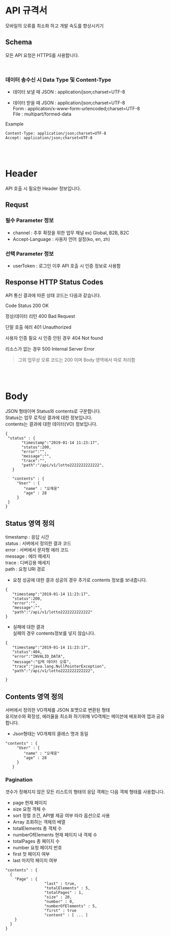 # API 규격서
모바일의 오류를 최소화 하고 개발 속도를 향상시키기 
<br>

## Schema
 모든 API 요청은 HTTPS를 사용합니다.

<br>

### 데이터 송수신 시 Data Type 및 Content-Type
 - 데이터 보낼 때
  JSON : application/json;charset=UTF-8

 - 데이터 받을 때
  JSON : application/json;charset=UTF-8 <br>
  Form : application/x-www-form-urlencoded;charset=UTF-8 <br>
  File : multipart/formed-data <br>

Example
```
Content-Type: application/json;charset=UTF-8
Accept: application/json;charset=UTF-8
```
<br><br>

# Header
API 호출 시 필요한 Header 정보입니다.

## Requst

### 필수 Parameter 정보
 - channel : 추후 확장을 위한 업무 채널 ex) Global, B2B, B2C
 - Accept-Language : 사용자 언어 설정(ko, en, zh)
 
### 선택 Parameter 정보
 - userToken : 로그인 이후 API 호출 시 인증 정보로 사용함


## Response HTTP Status Codes
API 통신 결과에 따른 상태 코드는 다음과 같습니다.

Code	Status
200 OK

정상/데이터 리턴
400 Bad Request

단말 호출 에러
401 Unauthorized

사용자 인증 필요 시 인증 안된 경우
404 Not found

리소스가 없는 경우
500 Internal Server Error

> 그외 업무상 오류 코드는 200 이며 Body 영역에서 따로 처리함

<br><br>

# Body
JSON 형태이며 Status와 contents로 구분합니다. <br>
Status는 업무 로직상 결과에 대한 정보입니다.<br>
contents는 결과에 대한 데이터(VO) 정보입니다. <br>

```
{
 "status" : {  
       "timestamp":"2019-01-14 11:23:17",
       "status":200,
       "error":"",
       "message":"",
       "trace":"",
       "path":"/api/v1/lotto2222222222222",
   }
   
   "contents" : {
     "User" : {
        "name" : "오재웅"
        "age" : 28
     }
 }
}
```
## Status 영역 정의
 timestamp : 응답 시간 <br>
 status : 서버에서 정의한 결과 코드 <br>
 error : 서버에서 문자형 에러 코드 <br>
 message : 에러 메세지 <br>
 trace : 디버깅용 메세지 <br>
 path : 요청 URI 경로 <br>

- 요청 성공에 대한 결과
성공의 경우 추가로 contents 정보를 보내줍니다.
```
{  
   "timestamp":"2019-01-14 11:23:17",
   "status":200,
   "error":"",
   "message":"",
   "path":"/api/v1/lotto2222222222222"
}
```
 
 - 실패에 대한 결과   
 실패의 경우 contents정보를 넣지 않습니다.
```
{  
   "timestamp":"2019-01-14 11:23:17",
   "status":404,
   "error":"INVALID_DATA",
   "message":"입력 데이터 오류",
   "trace":"java.lang.NullPointerException",
   "path":"/api/v1/lotto2222222222222",

}
```

## Contents 영역 정의
 서버에서 정의한 VO객체를 JSON 포멧으로 변환된 형태 <br>
 유지보수와 확장성, 에러율을 최소화 하기위해 VO객체는 메이븐에 배포화여 앱과 공유합니다.
 
 - Json형태는 VO개체의 클래스 명과 동일
```
"contents" : {
     "User" : {
        "name" : "오재웅"
        "age" : 28
     }
   }
```
 
   
### Pagination
 갯수가 정해지지 않은 모든 리스트의 형태의 응답 객체는 다음 객체 형태를 사용합니다.
- page 현재 페이지
- size 요청 객체 수
- sort 정렬 조건, API별 제공 여부 따라 옵션으로 사용
- Array 조회하는 객체의 배열
- totalElements 총 객체 수
- numberOfElements 현재 페이지 내 객체 수
- totalPages 총 페이지 수
- number 요청 페이지 번호
- first 첫 페이지 여부
- last 마지막 페이지 여부

```
"contents" : {
  {
    "Page" : {
                 "last" : true,
                 "totalElements" : 5,
                 "totalPages" : 1,
                 "size" : 20,
                 "number" : 0,
                 "numberOfElements" : 5,
                 "first" : true
                 "content" : [ ... ]
    }
  }
}
```

